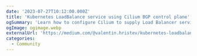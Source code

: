 ```yaml
---
date: '2023-07-27T10:12:00.000Z'
title: 'Kubernetes LoadBalance service using Cilium BGP control plane'
ogSummary: 'Learn how to configure Cilium to supply Load Balancer service support in Kubernetes'
ogImage: ogimage.webp
externalUrl: 'https://medium.com/@valentin.hristev/kubernetes-loadbalance-service-using-cilium-bgp-control-plane-8a5ad416546a'
categories:
  - Community
---
```

